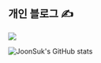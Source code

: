 

  <h2>
    개인 블로그 ✍
  </h2>  
    
  <a href="https://chojs28-dev.notion.site/JS-DevLog-fadf338bf8b0448e86eba897d69b0b8a" target="_blank"><img src="https://img.shields.io/badge/JS`DevLog-000000?style=flat-square&logo=Notion&logoColor=ffffff"/></a>
 
 

![JoonSuk's GitHub stats](https://github-readme-stats.vercel.app/api?username=JoonSukCho&show_icons=true&theme=default)


